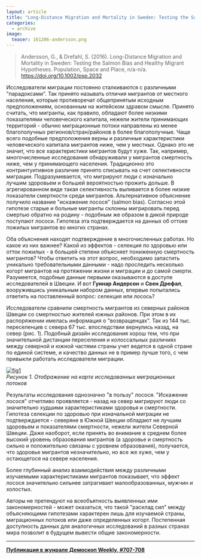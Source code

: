 ```yaml
---
layout: article
title: "Long-Distance Migration and Mortality in Sweden: Testing the Salmon Bias and Healthy Migrant Hypotheses"
categories: 
  - archive
image:
  teaser: 161206-andersson.png
---
```


> Andersson, G., & Drefahl, S. (2016). Long-Distance Migration and Mortality in Sweden: Testing the Salmon Bias and Healthy Migrant Hypotheses. Population, Space and Place, n/a-n/a. https://doi.org/10.1002/psp.2032

Исследователи миграции постоянно сталкиваются с различными "парадоксами". Так принято называть отличия мигрантов от местного населения, которые противоречат общепринятым исходным предположениям, основанным на житейском здравом смысле. Принято считать, что мигранты, как правило, обладают более низкими показателями человеческого капитала, нежели жители принимающих территорий - обычно миграционные потоки направлены из менее благополучных регионов/стран/районов в более благополучные. Чаще всего подобные предположения верны и различные характеристики человеческого капитала мигрантов ниже, чем у местных. Однако это не значит, что все характеристики мигрантов будут хуже. Так, например, многочисленные исследования обнаруживали у мигрантов смертность ниже, чем у принимающего населения. Традиционно это контринтуитивное различие принято списывать на счет селективности миграции. Подразумевается, что мигрируют люди с изначально лучшим здоровьем и большей вероятностью прожить дольше. В агрегированном виде такая селективность выливается в более низкие показатели смертности среди мигрантов. Альтернативное объяснение получило название "искажение лосося" (salmon bias). Согласно этой гипотезе старые и больные мигранты склонны мигрировать перед смертью обратно на родину - подобным же образом в дикой природе поступают лососи. Гипотеза эта подтверждается на данных об оттоке пожилых мигрантов во многих странах.

Оба объяснения находят подтверждение в многочисленных работах. Но какое из них важнее? Какой из эффектов - селекция по здоровью или отток пожилых - в большей степени объясняет пониженную смертность мигрантов? Чтобы ответить на этот вопрос, необходимо запастить уникально требовательными данными - надо проследить несколько когорт мигрантов на протяжении жизни и миграции и до самой смерти. Разумеется, подобные данные первыми оказываются в доступе исследователей в Швеции. И вот **Гуннар Андерсон** и **Свен Дрефал**, вооружившись уникальным набором данных, впервые попытались ответить на поставленный вопрос: селекция или лосось?

Исследователи сравнили смертность мигрантов из северных районов Швеции со смертностью жителей южных районов. При этом в их распоряжении имелась информация о "возвращенцах". Так из 144 тыс. переселенцев с севера 67 тыс. впоследствии вернулись назад, на север (рис. 1). Подобный дизайн исследования хорош тем, что при значительной дистанции переселения и колоссальных различиях между северной и южной частями страны учет ведется в одной стране по единой системе, и качество данных не в пример лучше того, с чем привыкли работать исследователи миграции.

[![fig1][f1]][f1]  
*Рисунок 1. Отображение на карте исследованных миграционных потоков*

Результаты исследования однозначно "в пользу" лосося. "Искажение лосося" отчетливо проявляется - назад на север мигрируют люди со значительно худшими характеристиками здоровья и смертности. Гипотеза селекции по здоровью при изначальной миграции не подтверждается - северяне в Южной Швеции обладают не лучшим здоровьем и показателями смертности, нежели жители Северной Швеции. Даже наоборот, если принять во внимание в среднем более высокий уровень образования мигрантов (а здоровье и смертность сильно и положительно связаны с уровнем образования), получается, что здоровье мигрантов незначительно, но все же хуже, чем у остающегося на севере населения.

Более глубинный анализ взаимодействия между различными изучаемыми характеристиками мигрантов показывает, что эффект лосося значительно сильнее затрагивает малообразованных, мужчин и холостых.

Авторы не претендуют на всеобъятность выявленных ими закономерностей - может оказаться, что такой "расклад сил" между объясняющими гипотезами характерен лишь для изучаемой страны, миграционных потоков или даже определенных когорт. Постепенная доступность данных для аналогичных исследований в разных странах мира позволит в будущем вывести общие закономерности.


[f1]: /dem-digest/images/2016/707-fig-01.png


***
**[Публикация в жунрале Демоскоп Weekly, #707-708](http://demoscope.ru/weekly/2016/0707/digest01.php)**